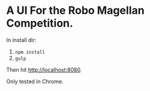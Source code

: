 # A UI For the Robo Magellan Competition.

In install dir:

1. `npm install`
1. `gulp`

Then hit <a href="http://localhost:8080">http://localhost:8080</a>.

Only tested in Chrome.